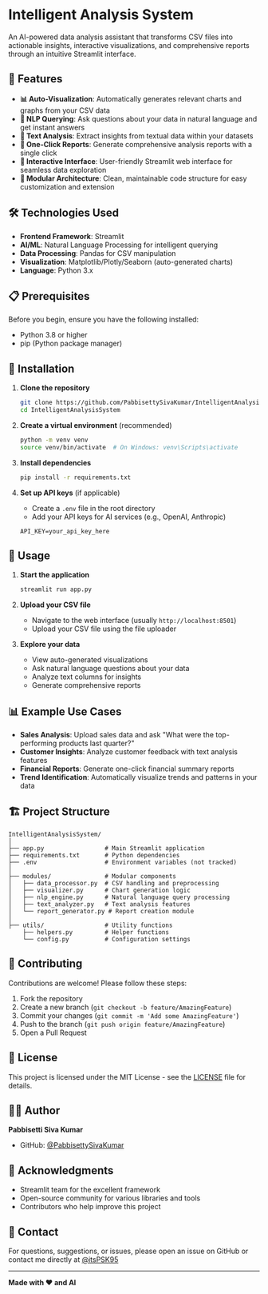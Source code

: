 # Intelligent Analysis System

An AI-powered data analysis assistant that transforms CSV files into actionable insights, interactive visualizations, and comprehensive reports through an intuitive Streamlit interface.

## 🚀 Features

- **📊 Auto-Visualization**: Automatically generates relevant charts and graphs from your CSV data
- **🤖 NLP Querying**: Ask questions about your data in natural language and get instant answers
- **📝 Text Analysis**: Extract insights from textual data within your datasets
- **📄 One-Click Reports**: Generate comprehensive analysis reports with a single click
- **🎨 Interactive Interface**: User-friendly Streamlit web interface for seamless data exploration
- **🔧 Modular Architecture**: Clean, maintainable code structure for easy customization and extension

## 🛠️ Technologies Used

- **Frontend Framework**: Streamlit
- **AI/ML**: Natural Language Processing for intelligent querying
- **Data Processing**: Pandas for CSV manipulation
- **Visualization**: Matplotlib/Plotly/Seaborn (auto-generated charts)
- **Language**: Python 3.x

## 📋 Prerequisites

Before you begin, ensure you have the following installed:
- Python 3.8 or higher
- pip (Python package manager)

## 🔧 Installation

1. **Clone the repository**
   ```bash
   git clone https://github.com/PabbisettySivaKumar/IntelligentAnalysisSystem.git
   cd IntelligentAnalysisSystem
   ```

2. **Create a virtual environment** (recommended)
   ```bash
   python -m venv venv
   source venv/bin/activate  # On Windows: venv\Scripts\activate
   ```

3. **Install dependencies**
   ```bash
   pip install -r requirements.txt
   ```

4. **Set up API keys** (if applicable)
   - Create a `.env` file in the root directory
   - Add your API keys for AI services (e.g., OpenAI, Anthropic)
   ```
   API_KEY=your_api_key_here
   ```

## 🚀 Usage

1. **Start the application**
   ```bash
   streamlit run app.py
   ```

2. **Upload your CSV file**
   - Navigate to the web interface (usually `http://localhost:8501`)
   - Upload your CSV file using the file uploader

3. **Explore your data**
   - View auto-generated visualizations
   - Ask natural language questions about your data
   - Analyze text columns for insights
   - Generate comprehensive reports

## 📊 Example Use Cases

- **Sales Analysis**: Upload sales data and ask "What were the top-performing products last quarter?"
- **Customer Insights**: Analyze customer feedback with text analysis features
- **Financial Reports**: Generate one-click financial summary reports
- **Trend Identification**: Automatically visualize trends and patterns in your data

## 🏗️ Project Structure

```
IntelligentAnalysisSystem/
│
├── app.py                 # Main Streamlit application
├── requirements.txt       # Python dependencies
├── .env                   # Environment variables (not tracked)
│
├── modules/               # Modular components
│   ├── data_processor.py  # CSV handling and preprocessing
│   ├── visualizer.py      # Chart generation logic
│   ├── nlp_engine.py      # Natural language query processing
│   ├── text_analyzer.py   # Text analysis features
│   └── report_generator.py # Report creation module
│
├── utils/                 # Utility functions
    ├── helpers.py         # Helper functions
    └── config.py          # Configuration settings

```

## 🤝 Contributing

Contributions are welcome! Please follow these steps:

1. Fork the repository
2. Create a new branch (`git checkout -b feature/AmazingFeature`)
3. Commit your changes (`git commit -m 'Add some AmazingFeature'`)
4. Push to the branch (`git push origin feature/AmazingFeature`)
5. Open a Pull Request

## 📝 License

This project is licensed under the MIT License - see the [LICENSE](LICENSE) file for details.

## 👨‍💻 Author

**Pabbisetti Siva Kumar**
- GitHub: [@PabbisettySivaKumar](https://github.com/PabbisettySivaKumar)

## 🙏 Acknowledgments

- Streamlit team for the excellent framework
- Open-source community for various libraries and tools
- Contributors who help improve this project

## 📧 Contact

For questions, suggestions, or issues, please open an issue on GitHub or contact me directly at [@itsPSK95](https://x.com/itsPSK95)

---

**Made with ❤️ and AI**
